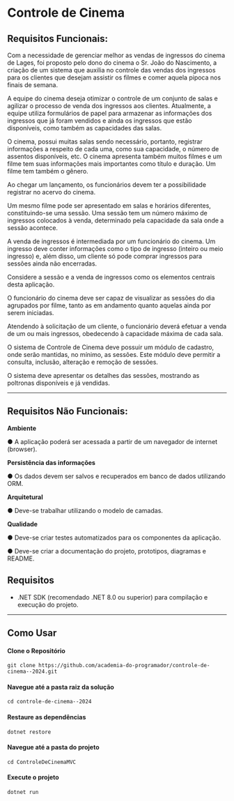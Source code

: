 # Controle de Cinema

## Requisitos Funcionais:

Com a necessidade de gerenciar melhor as vendas de ingressos do cinema de Lages, foi proposto pelo dono do cinema o
Sr. João do Nascimento, a criação de um sistema que auxilia no controle das vendas dos ingressos para os clientes que
desejam assistir os filmes e comer aquela pipoca nos finais de semana.

A equipe do cinema deseja otimizar o controle de um conjunto de salas e agilizar o processo de venda dos ingressos aos
clientes. Atualmente, a equipe utiliza formulários de papel para armazenar as informações dos ingressos que já foram
vendidos e ainda os ingressos que estão disponíveis, como também as capacidades das salas.

O cinema, possui muitas salas sendo necessário, portanto, registrar informações a respeito de cada uma, como sua
capacidade, o número de assentos disponíveis, etc. O cinema apresenta também muitos filmes e um filme tem suas
informações mais importantes como título e duração. Um filme tem também o gênero.

Ao chegar um lançamento, os funcionários devem ter a possibilidade registrar no acervo do cinema.

Um mesmo filme pode ser apresentado em salas e horários diferentes, constituindo-se uma sessão. Uma sessão tem um
número máximo de ingressos colocados à venda, determinado pela capacidade da sala onde a sessão acontece.

A venda de ingressos é intermediada por um funcionário do cinema. Um ingresso deve conter informações como o tipo de
ingresso (inteiro ou meio ingresso) e, além disso, um cliente só pode comprar ingressos para sessões ainda não
encerradas.

Considere a sessão e a venda de ingressos como os elementos centrais desta aplicação.

O funcionário do cinema deve ser capaz de visualizar as sessões do dia agrupados por filme, tanto as em andamento
quanto aquelas ainda por serem iniciadas.

Atendendo à solicitação de um cliente, o funcionário deverá efetuar a venda de um ou mais ingressos, obedecendo à
capacidade máxima de cada sala.

O sistema de Controle de Cinema deve possuir um módulo de cadastro, onde serão mantidas, no mínimo, as sessões. Este
módulo deve permitir a consulta, inclusão, alteração e remoção de sessões.

O sistema deve apresentar os detalhes das sessões, mostrando as poltronas disponíveis e já vendidas.

---

## Requisitos Não Funcionais:

**Ambiente**

● A aplicação poderá ser acessada a partir de um navegador de internet (browser).

**Persistência das informações**

● Os dados devem ser salvos e recuperados em banco de dados utilizando ORM.

**Arquitetural**

● Deve-se trabalhar utilizando o modelo de camadas.

**Qualidade**

● Deve-se criar testes automatizados para os componentes da aplicação.

● Deve-se criar a documentação do projeto, prototipos, diagramas e README.

## Requisitos

- .NET SDK (recomendado .NET 8.0 ou superior) para compilação e execução do projeto.

---

## Como Usar

#### Clone o Repositório
```
git clone https://github.com/academia-do-programador/controle-de-cinema--2024.git
```

#### Navegue até a pasta raiz da solução
```
cd controle-de-cinema--2024
```

#### Restaure as dependências
```
dotnet restore
```

#### Navegue até a pasta do projeto
```
cd ControleDeCinemaMVC
```

#### Execute o projeto
```
dotnet run
```
